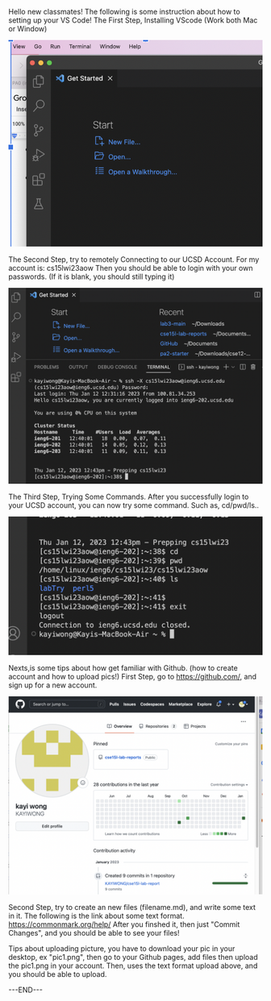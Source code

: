 Hello new classmates! The following is some instruction about how to setting up your VS Code! 
The First Step, Installing VScode (Work both Mac or Window)

![Image](https://github.com/KAYIWONG/cse15l-lab-report/blob/main/pic1.png)


The Second Step, try to remotely Connecting to our UCSD Account. 
For my account is: cs15lwi23aow 
Then you should be able to login with your own passwords. 
(If it is blank, you should still typing it)

![Image](https://github.com/KAYIWONG/cse15l-lab-report/blob/main/pic2.png)


The Third Step, Trying Some Commands. After you successfully login to your UCSD account, you can now try some command. Such as, cd/pwd/ls..

![Image](https://github.com/KAYIWONG/cse15l-lab-report/blob/main/pic3.png)

Nexts,is some tips about how get familiar with Github. (how to create account and how to upload pics!)
First Step, go to https://github.com/, and sign up for a new account. 

![Image](https://github.com/KAYIWONG/cse15l-lab-report/blob/main/pic4.png)

Second Step, try to create an new files (filename.md), and write some text in it. 
The following is the link about some text format. https://commonmark.org/help/
After you finshed it, then just "Commit Changes", and you should be able to see your files! 

Tips about uploading picture, you have to download your pic in your desktop, ex "pic1.png", then go to your Github pages, add files then upload the pic1.png in your account. Then, uses the text format upload above, and you should be able to upload. 

---END---


